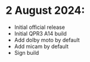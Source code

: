 # 2 August 2024:
- Initial official release
- Initial QPR3 A14 build
- Add dolby moto by default
- Add micam by default
- Sign build
